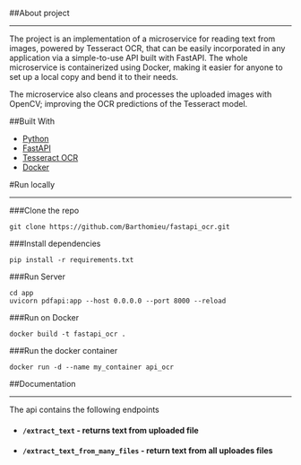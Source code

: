 ##About project

----------------------------------
The project is an implementation of a microservice for reading text from images, powered by  Tesseract OCR, that can be easily incorporated in any application via a simple-to-use API built with FastAPI. The whole microservice is containerized using Docker, making it easier for anyone to set up a local copy and bend it to their needs.

The microservice also cleans and processes the uploaded images with OpenCV; improving the OCR predictions of the Tesseract model.

##Built With
- [Python](https://python.org/)
- [FastAPI](https://fastapi.tiangolo.com/)
- [Tesseract OCR](https://tesseract-ocr.github.io/)
- [Docker](https://www.docker.com/)




#Run locally

----------------------------
###Clone the repo
```angular2html
git clone https://github.com/Barthomieu/fastapi_ocr.git
```

###Install dependencies
```
pip install -r requirements.txt
```
###Run Server
```
cd app
uvicorn pdfapi:app --host 0.0.0.0 --port 8000 --reload
```
###Run on Docker
```
docker build -t fastapi_ocr .   
```
###Run the docker container
```
docker run -d --name my_container api_ocr 
```


##Documentation

-----------------------------------------------------------
The api contains the following endpoints

* #### ```/extract_text``` - returns text from uploaded file
* #### ```/extract_text_from_many_files``` - return text from all uploades files